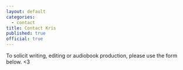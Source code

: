```yaml
---
layout: default
categories:
  - contact
title: Contact Kris
published: true
official: true
---
```




To solicit writing, editing or audiobook production, please use the form below. <3
